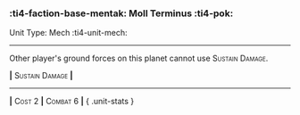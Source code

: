 ### :ti4-faction-base-mentak: **Moll Terminus** :ti4-pok:

Unit Type: Mech :ti4-unit-mech:

---

Other player's ground forces on this planet cannot use <span style="font-variant:small-caps;">Sustain Damage</span>.

__|__ <span style="font-variant:small-caps;">Sustain Damage</span> __|__

---

__|__ <span style="font-variant:small-caps;">Cost 2</span> __|__ <span style="font-variant:small-caps;">Combat 6</span> __|__
{ .unit-stats }
